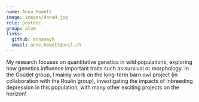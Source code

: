```yaml
---
name: Anna Hewett
image: images/AnnaH.jpg
role: postdoc
group: alum
links:
  github: annamayh
  email: anne.hewett@unil.ch
---
```


My research focuses on quantitative genetics in wild populations, exploring how genetics influence important traits such as survival or morphology. 
In the Goudet group, I mainly work on the long-term barn owl project (in collaboration with the Roulin group), investigating the impacts of inbreeding depression in this population, with many other exciting projects on the horizon!
